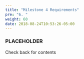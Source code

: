 ```yaml
---
title: "Milestone 4 Requirements"
pre: "6. "
weight: 60
date: 2018-08-24T10:53:26-05:00
---
```


### PLACEHOLDER 

Check back for contents